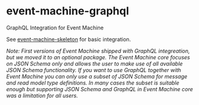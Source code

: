 # event-machine-graphql

GraphQL Integration for Event Machine

See [event-machine-skeleton](https://github.com/proophsoftware/event-machine-skeleton) for basic integration.

*Note: First versions of Event Machine shipped with GraphQL integreation, but we moved it to an optional package.
The Event Machine core focuses on JSON Schema only and allows the user to make use of all available JSON Schema
functionality. If you want to use GraphQL together with Event Machine you can only use a subset of JSON Schema for
message and read model type definitions. In many cases the subset is suitable enough but supporting JSON Schema and GraphQL
in Event Machine core was a limitation for all users.*
